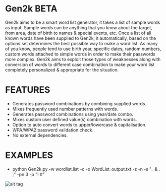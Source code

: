 Gen2k BETA
==========

Gen2k aims to be a smart word list generator, it takes a list of sample words as input. 
Sample words can be anything that you know about the target, from area, date of birth to names & special events, etc. 
Once a list of all known words have been supplied to Gen2k, it automatically, based on the options set determines the best possible way to make a word list.
As many of you know, people tend to use birth year, specific dates, random numbers, custom words attached to simple words in order to make their passwords more complex. 
Gen2k aims to exploit those types of weaknesses along with conversion of words to different case combination to make your word list completely personalized & appropriate for the situation.


FEATURES
========

* Generates password combinations by combining supplied words.
* Mixes frequently used number patterns with words.
* Generates password combinations using year/date combo.
* Mixes custom user defined value(s) combination with words.
* Option to auto convert words to upper/lowercase & capitalisation.
* WPA/WPA2 password validation check.
* No external dependencies.

EXAMPLES
========

* python Gen2k.py -w wordlist.list -c -o WordList_output.txt -z -n -s "_ & . ;" -pn 3 -p "! #"

![alt tag](help.png)

